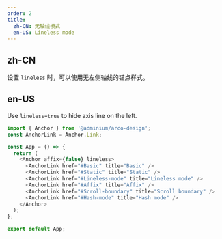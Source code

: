 ```yaml
---
order: 2
title:
  zh-CN: 无轴线模式
  en-US: Lineless mode
---
```


## zh-CN

设置 `lineless` 时，可以使用无左侧轴线的锚点样式。

## en-US

Use `lineless=true` to hide axis line on the left.

```js
import { Anchor } from '@adminium/arco-design';
const AnchorLink = Anchor.Link;

const App = () => {
  return (
    <Anchor affix={false} lineless>
      <AnchorLink href="#Basic" title="Basic" />
      <AnchorLink href="#Static" title="Static" />
      <AnchorLink href="#Lineless-mode" title="Lineless mode" />
      <AnchorLink href="#Affix" title="Affix" />
      <AnchorLink href="#Scroll-boundary" title="Scroll boundary" />
      <AnchorLink href="#Hash-mode" title="Hash mode" />
    </Anchor>
  );
};

export default App;
```
